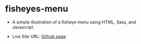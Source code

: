 # fisheyes-menu

- A simple illustration of a fisheye menu using HTML, Sass, and Javascript.

- Live Site URL: [Github page](https://devkilyungi.github.io/fisheyes-menu/)

